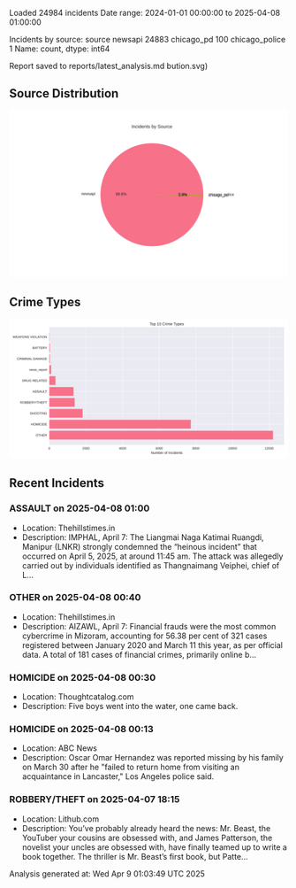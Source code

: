 
Loaded 24984 incidents
Date range: 2024-01-01 00:00:00 to 2025-04-08 01:00:00

Incidents by source:
source
newsapi           24883
chicago_pd          100
chicago_police        1
Name: count, dtype: int64

Report saved to reports/latest_analysis.md
bution.svg)

## Source Distribution
![Source Distribution](images/source_distribution.svg)

## Crime Types
![Crime Types](images/crime_types.svg)

## Recent Incidents

### ASSAULT on 2025-04-08 01:00
- Location: Thehillstimes.in
- Description: IMPHAL, April 7: The Liangmai Naga Katimai Ruangdi, Manipur (LNKR) strongly condemned the “heinous incident” that occurred on April 5, 2025, at around 11:45 am. The attack was allegedly carried out by individuals identified as Thangnaimang Veiphei, chief of L…


### OTHER on 2025-04-08 00:40
- Location: Thehillstimes.in
- Description: AIZAWL, April 7: Financial frauds were the most common cybercrime in Mizoram, accounting for 56.38 per cent of 321 cases registered between January 2020 and March 11 this year, as per official data. A total of 181 cases of financial crimes, primarily online b…


### HOMICIDE on 2025-04-08 00:30
- Location: Thoughtcatalog.com
- Description: Five boys went into the water, one came back.


### HOMICIDE on 2025-04-08 00:13
- Location: ABC News
- Description: Oscar Omar Hernandez was reported missing by his family on March 30 after he "failed to return home from visiting an acquaintance in Lancaster," Los Angeles police said.


### ROBBERY/THEFT on 2025-04-07 18:15
- Location: Lithub.com
- Description: You’ve probably already heard the news: Mr. Beast, the YouTuber your cousins are obsessed with, and James Patterson, the novelist your uncles are obsessed with, have finally teamed up to write a book together. The thriller is Mr. Beast’s first book, but Patte…

Analysis generated at: Wed Apr  9 01:03:49 UTC 2025
